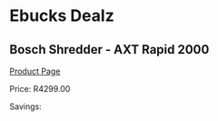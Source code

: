 
# Ebucks Dealz
## Bosch Shredder - AXT Rapid 2000
[Product Page](https://www.ebucks.com/web/shop/productSelected.do?prodId=1199984190&catId=717342768)

Price: R4299.00

Savings: 


	